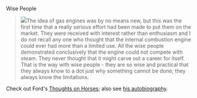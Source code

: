 Wise People



> <a href="http://aefing.com/post/560040213" class="anchor" align="right"><img src="http://depth-first.s3.amazonaws.com/20100501/horses.png"></img></a>The idea of gas engines was by no means new, but this was the first time that a really serious effort had been made to put them on the market. They were received with interest rather than enthusiasm and I do not recall any one who thought that the internal combustion engine could ever had more than a limited use. All the wise people demonstrated conclusively that the engine could not compete with steam. They never thought that it might carve out a career for itself. That is the way with wise people - they are so wise and practical that they always know to a dot just why something cannot be done; they always know the limitations.

Check out Ford's [Thoughts on Horses](http://aefing.com/post/560040213); also see [his autobiography](http://books.google.be/books?id=DeYw_wMlwqoC&printsec=frontcover&hl=en#v=onepage&q&f=false).
